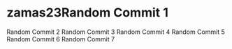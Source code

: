 # zamas23Random Commit 1
Random Commit 2
Random Commit 3
Random Commit 4
Random Commit 5
Random Commit 6
Random Commit 7

